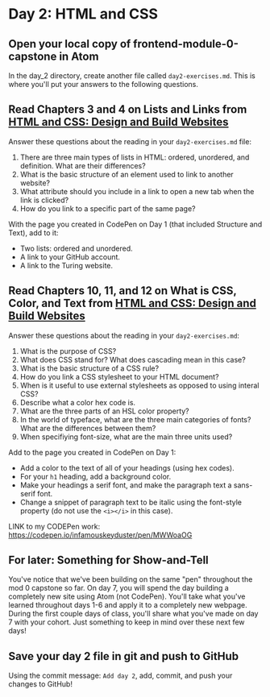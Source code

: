 # Day 2: HTML and CSS

## Open your local copy of frontend-module-0-capstone in Atom

  In the day_2 directory, create another file called `day2-exercises.md`. This is where you'll put your answers to the following questions.

## Read Chapters 3 and 4 on Lists and Links from [HTML and CSS: Design and Build Websites](http://www.amazon.com/HTML-CSS-Design-Build-Websites/dp/1118008189/ref=sr_1_3?ie=UTF8&qid=1459879147&sr=8-3&keywords=duckett)

  Answer these questions about the reading in your `day2-exercises.md` file:

  1.  There are three main types of lists in HTML: ordered, unordered, and definition. What are their differences?
  2.  What is the basic structure of an element used to link to another website?
  3.  What attribute should you include in a link to open a new tab when the link is clicked?
  4.  How do you link to a specific part of the same page?

  With the page you created in CodePen on Day 1 (that included Structure and Text), add to it:

  *   Two lists: ordered and unordered.
  *   A link to your GitHub account.
  *   A link to the Turing website.

## Read Chapters 10, 11, and 12 on What is CSS, Color, and Text from [HTML and CSS: Design and Build Websites](http://www.amazon.com/HTML-CSS-Design-Build-Websites/dp/1118008189/ref=sr_1_3?ie=UTF8&qid=1459879147&sr=8-3&keywords=duckett)

  Answer these questions about the reading in your `day2-exercises.md`:

  1.  What is the purpose of CSS?
  2.  What does CSS stand for? What does cascading mean in this case?
  3.  What is the basic structure of a CSS rule?
  4.  How do you link a CSS stylesheet to your HTML document?
  5.  When is it useful to use external stylesheets as opposed to using interal CSS?
  6.  Describe what a color hex code is.
  7.  What are the three parts of an HSL color property?
  8.  In the world of typeface, what are the three main categories of fonts? What are the differences between them?
  9.  When specifiying font-size, what are the main three units used?

  Add to the page you created in CodePen on Day 1:

  *   Add a color to the text of all of your headings (using hex codes).
  *   For your `h1` heading, add a background color.
  *   Make your headings a serif font, and make the paragraph text a sans-serif font.
  *   Change a snippet of paragraph text to be italic using the font-style property (do not use the `<i></i>` in this case).

  LINK to my CODEPen work:
  https://codepen.io/infamouskeyduster/pen/MWWoaOG

## For later: Something for Show-and-Tell

  You've notice that we've been building on the same "pen" throughout the mod 0 capstone so far. On day 7, you will spend the day building a completely new site using Atom (not CodePen). You'll take what you've learned throughout days 1-6 and apply it to a completely new webpage. During the first couple days of class, you'll share what you've made on day 7 with your cohort. Just something to keep in mind over these next few days!

## Save your day 2 file in git and push to GitHub

Using the commit message: `Add day 2`, add, commit, and push your changes to GitHub!
